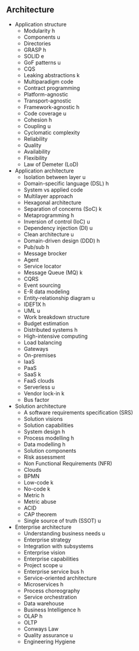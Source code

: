 ## Architecture

- Application structure
  - Modularity h
  - Components u
  - Directories
  - GRASP h
  - SOLID e
  - GoF patterns u
  - CQS
  - Leaking abstractions k
  - Multiparadigm code
  - Contract programming
  - Platform-agnostic
  - Transport-agnostic
  - Framework-agnostic h
  - Code coverage u
  - Cohesion h
  - Coupling u
  - Cyclomatic complexity
  - Reliability
  - Quality
  - Availability
  - Flexibility
  - Law of Demeter (LoD)
- Application architecture
  - Isolation between layer u
  - Domain-specific language (DSL) h
  - System vs applied code
  - Multilayer approach
  - Hexagonal architecture
  - Separation of concerns (SoC) k
  - Metaprogramming h
  - Inversion of control (IoC) u
  - Dependency injection (DI) u
  - Clean architecture u
  - Domain-driven design (DDD) h
  - Pub/sub h
  - Message brocker
  - Agent
  - Service locator
  - Message Queue (MQ) k
  - CQRS
  - Event sourcing
  - E-R data modeling
  - Entity-relationship diagram u
  - IDEF1X h
  - UML u
  - Work breakdown structure
  - Budget estimation
  - Distributed systems h
  - High-intensive computing
  - Load balancing
  - Gateways
  - On-premises
  - IaaS
  - PaaS
  - SaaS k
  - FaaS clouds
  - Serverless u
  - Vendor lock-in k
  - Bus factor
- Solution architecture
  - A software requirements specification (SRS)
  - Solution visions
  - Solution capabilities
  - System design h
  - Process modelling h
  - Data modelling h
  - Solution components
  - Risk assessment
  - Non Functional Requirements (NFR)
  - Clouds
  - BPMN
  - Low-code k
  - No-code k
  - Metric h
  - Metric abuse
  - ACID
  - CAP theorem
  - Single source of truth (SSOT) u
- Enterprise architecture
  - Understanding business needs u
  - Enterprise strategy
  - Integration with subsystems
  - Enterprise vision
  - Enterprise capabilities
  - Project scope u
  - Enterprise service bus h
  - Service-oriented architecture
  - Microservices h
  - Process choreography
  - Service orchestration
  - Data warehouse
  - Business Intelligence h
  - OLAP h
  - OLTP
  - Conways Law
  - Quality assurance u
  - Engineering Hygiene

